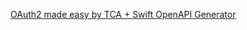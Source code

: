 [OAuth2 made easy by TCA + Swift OpenAPI Generator](https://luomein.medium.com/oauth2-made-easy-by-tca-swift-openapi-generator-2b68752d6ef1)
